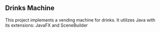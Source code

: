 ## Drinks Machine
This project implements a vending machine for drinks. It utilizes Java with its extensions: JavaFX and SceneBuilder




